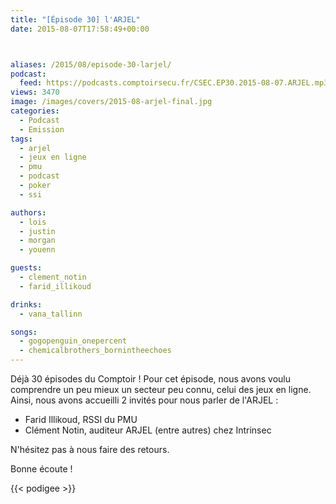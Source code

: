 ```yaml
---
title: "[Épisode 30] l'ARJEL"
date: 2015-08-07T17:58:49+00:00



aliases: /2015/08/episode-30-larjel/
podcast:
  feed: https://podcasts.comptoirsecu.fr/CSEC.EP30.2015-08-07.ARJEL.mp3
views: 3470
image: /images/covers/2015-08-arjel-final.jpg
categories:
  - Podcast
  - Emission
tags:
  - arjel
  - jeux en ligne
  - pmu
  - podcast
  - poker
  - ssi

authors:
  - lois
  - justin
  - morgan
  - youenn

guests:
  - clement_notin
  - farid_illikoud

drinks:
  - vana_tallinn

songs:
  - gogopenguin_onepercent
  - chemicalbrothers_bornintheechoes
---
```



Déjà 30 épisodes du Comptoir ! Pour cet épisode, nous avons voulu comprendre un peu mieux un secteur peu connu, celui des jeux en ligne. Ainsi, nous avons accueilli 2 invités pour nous parler de l'ARJEL :

  * Farid Illikoud, RSSI du PMU
  * Clément Notin, auditeur ARJEL (entre autres) chez Intrinsec

N'hésitez pas à nous faire des retours.

Bonne écoute !

{{< podigee >}}
